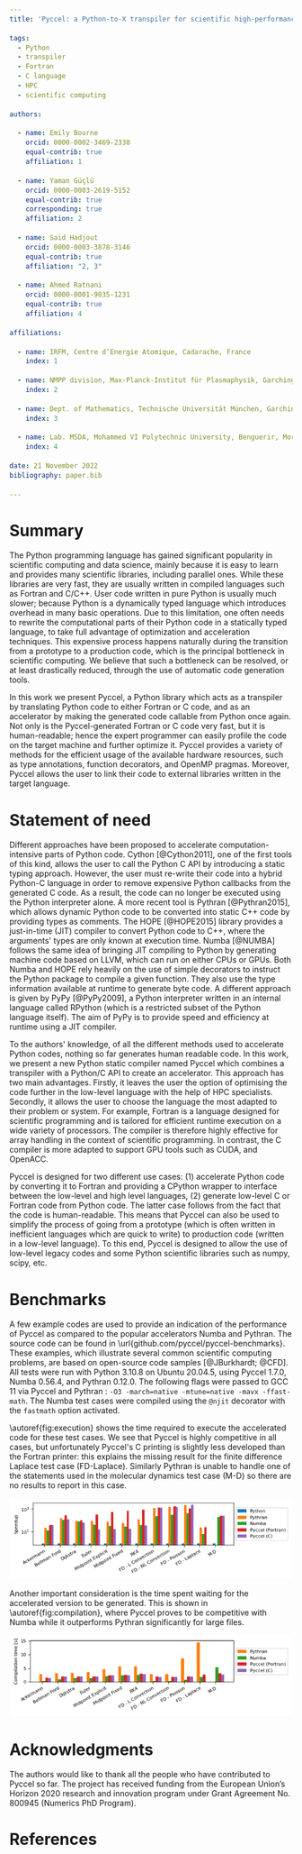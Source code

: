 ```yaml
---
title: 'Pyccel: a Python-to-X transpiler for scientific high-performance computing'

tags:
  - Python
  - transpiler
  - Fortran
  - C language
  - HPC
  - scientific computing

authors:

  - name: Emily Bourne
    orcid: 0000-0002-3469-2338
    equal-contrib: true
    affiliation: 1

  - name: Yaman Güçlü
    orcid: 0000-0003-2619-5152
    equal-contrib: true
    corresponding: true
    affiliation: 2

  - name: Said Hadjout
    orcid: 0000-0003-3878-3146
    equal-contrib: true
    affiliation: "2, 3"

  - name: Ahmed Ratnani
    orcid: 0000-0001-9035-1231
    equal-contrib: true
    affiliation: 4

affiliations:

  - name: IRFM, Centre d’Energie Atomique, Cadarache, France
    index: 1

  - name: NMPP division, Max-Planck-Institut für Plasmaphysik, Garching bei München, Germany
    index: 2

  - name: Dept. of Mathematics, Technische Universität München, Garching bei München, Germany
    index: 3

  - name: Lab. MSDA, Mohammed VI Polytechnic University, Benguerir, Morocco
    index: 4

date: 21 November 2022
bibliography: paper.bib

---
```


# Summary

The Python programming language has gained significant popularity in scientific computing and data science, mainly because it is easy to learn and provides many scientific libraries, including parallel ones.
While these libraries are very fast, they are usually written in compiled languages such as Fortran and C/C++.
User code written in pure Python is usually much slower; because Python is a dynamically typed language which introduces overhead in many basic operations.
Due to this limitation, one often needs to rewrite the computational parts of their Python code in a statically typed language, to take full advantage of optimization and acceleration techniques.
This expensive process happens naturally during the transition from a prototype to a production code, which is the principal bottleneck in scientific computing.
We believe that such a bottleneck can be resolved, or at least drastically reduced, through the use of automatic code generation tools.

In this work we present Pyccel, a Python library which acts as a transpiler by translating Python code to either Fortran or C code, and as an accelerator by making the generated code callable from Python once again.
Not only is the Pyccel-generated Fortran or C code very fast, but it is human-readable; hence the expert programmer can easily profile the code on the target machine and further optimize it.
Pyccel provides a variety of methods for the efficient usage of the available hardware resources, such as type annotations, function decorators, and OpenMP pragmas.
Moreover, Pyccel allows the user to link their code to external libraries written in the target language.

# Statement of need

Different approaches have been proposed to accelerate computation-intensive parts of Python code.
Cython [@Cython2011], one of the first tools of this kind, allows the user to call the Python C API by introducing a static typing approach.
However, the user must re-write their code into a hybrid Python-C language in order to remove expensive Python callbacks from the generated C code.
As a result, the code can no longer be executed using the Python interpreter alone.
A more recent tool is Pythran [@Pythran2015], which allows dynamic Python code to be converted into static C++ code by providing types as comments.
The HOPE [@HOPE2015] library provides a just-in-time (JIT) compiler to convert Python code to C++, where the arguments' types are only known at execution time.
Numba [@NUMBA] follows the same idea of bringing  JIT compiling to Python by generating machine code based on LLVM, which can run on either CPUs or GPUs.
Both Numba and HOPE rely heavily on the use of simple decorators to instruct the Python package to compile a given function. They also use the type information available at runtime to generate byte code.
A different approach is given by PyPy [@PyPy2009], a Python interpreter written in an internal language called RPython (which is a restricted subset of the Python language itself).
The aim of PyPy is to provide speed and efficiency at runtime using a JIT compiler.

To the authors' knowledge, of all the different methods used to accelerate Python codes, nothing so far generates human readable code.
In this work, we present a new Python static compiler named Pyccel which combines a transpiler with a Python/C API to create an accelerator.
This approach has two main advantages.
Firstly, it leaves the user the option of optimising the code further in the low-level language with the help of HPC specialists.
Secondly, it allows the user to choose the language the most adapted to their problem or system.
For example, Fortran is a language designed for scientific programming and is tailored for efficient runtime execution on a wide variety of processors.
The compiler is therefore highly effective for array handling in the context of scientific programming.
In contrast, the C compiler is more adapted to support GPU tools such as CUDA, and OpenACC.

Pyccel is designed for two different use cases:
(1) accelerate Python code by converting it to Fortran and providing a CPython wrapper to interface between the low-level and high level languages,
(2) generate low-level C or Fortran code from Python code.
The latter case follows from the fact that the code is human-readable.
This means that Pyccel can also be used to simplify the process of going from a prototype (which is often written in inefficient languages which are quick to write) to production code (written in a low-level language).
To this end, Pyccel is designed to allow the use of low-level legacy codes and some Python scientific libraries such as numpy, scipy, etc.

# Benchmarks

A few example codes are used to provide an indication of the performance of Pyccel as compared to the popular accelerators Numba and Pythran.
The source code can be found in \url{github.com/pyccel/pyccel-benchmarks}.
These examples, which illustrate several common scientific computing problems, are based on open-source code samples [@JBurkhardt; @CFD].
All tests were run with Python 3.10.8 on Ubuntu 20.04.5, using Pyccel 1.7.0, Numba 0.56.4, and Pythran 0.12.0.
The following flags were passed to GCC 11 via Pyccel and Pythran : `-O3 -march=native -mtune=native -mavx -ffast-math`.
The Numba test cases were compiled using the `@njit` decorator with the `fastmath` option activated.

\autoref{fig:execution} shows the time required to execute the accelerated code for these test cases.
We see that Pyccel is highly competitive in all cases, but unfortunately Pyccel's C printing is slightly less developed than the Fortran printer: this explains the missing result for the finite difference Laplace test case (FD-Laplace).
Similarly Pythran is unable to handle one of the statements used in the molecular dynamics test case (M-D) so there are no results to report in this case.

![Comparison of speed-up compared to Python, obtained using accelerated code for various test cases executed with Python 3.10 \label{fig:execution}](./pypi_performance_310_1.7.0_execution.png)

Another important consideration is the time spent waiting for the accelerated version to be generated.
This is shown in \autoref{fig:compilation}, where Pyccel proves to be competitive with Numba while it outperforms Pythran significantly for large files.

![Comparison of times required to generate accelerated code for various test cases with Python 3.10 \label{fig:compilation}](./pypi_performance_310_1.7.0_compilation.png)

# Acknowledgments

The authors would like to thank all the people who have contributed to Pyccel so far.
The project has received funding from the European Union’s Horizon 2020 research and innovation program under Grant Agreement No. 800945 (Numerics PhD Program).

# References
